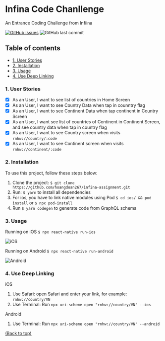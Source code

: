 # Infina Code Chanllenge

An Entrance Coding Challenge from Infiina

[![GitHub issues](https://img.shields.io/github/issues/hoangdoan267/infina-assignment)](https://github.com/hoangdoan267/AspireTest/issues)
![GitHub last commit](https://img.shields.io/github/last-commit/hoangdoan267/infina-assignment)

## Table of contents
  - [1. User Stories](#1-user-stories)
  - [2. Installation](#2-installation)
  - [3. Usage](#3-usage)
  - [4. Use Deep Linking](#4-use-deep-linking)

### 1. User Stories

- [x] As an User, I want to see list of countries in Home Screen
- [x] As an User, I want to see Country Data when tap in counntry flag
- [x] As an User, I want to see Continent Data when tap continent in Country Screen
- [x] As an User, I want see list of countries of Continent in Continent Screen, and see country data when tap in country flag
- [x] As an User, I want to see Country screen when visits `rnhw://country/:code`
- [x] As an User, I want to see Continent screen when visits `rnhw://continent/:code`

### 2. Installation

To use this project, follow these steps below:

1. Clone the project: `$ git clone https://github.com/hoangdoan267/infina-assignment.git`
2. Run: `$ yarn` to install all dependencies
3. For ios, you have to link native modules using Pod
   `$ cd ios/ && pod install` or `$ npx pod-install`
4. Run `$ yarn codegen` to generate code from GraphQL schema

### 3. Usage

Running on iOS
`$ npx react-native run-ios`

![iOS](https://i.imgur.com/VRjYnQB.png)

Running on Android
`$ npx react-native run-android`

![Android](https://i.imgur.com/dpBAxoN.png[/img)

### 4. Use Deep Linking

iOS

1. Use Safari: open Safari and enter your link, for example: `rnhw://country/VN`
2. Use Terminal: Run `npx uri-scheme open "rnhw://country/VN" --ios`

Android

1. Use Terminal: Run `npx uri-scheme open "rnhw://country/VN" --android`

[(Back to top)](#table-of-contents)
